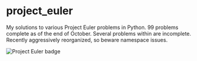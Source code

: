 # project_euler

My solutions to various Project Euler problems in Python. 99 problems complete as of the end of October. Several problems within are incomplete. Recently aggressively reorganized, so beware namespace issues. 

![Project Euler badge](http://projecteuler.net/profile/jiveslippers.png)
